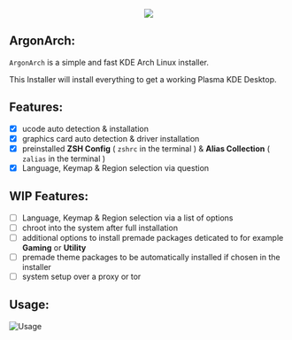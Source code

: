 <p align="center">
  <img src="https://github.com/Blessed-NullArray/ArgonArch/blob/master/banner.png?raw=true" />
</p>


## ArgonArch:
`ArgonArch` is a simple and fast KDE Arch Linux installer.

This Installer will install everything to get a working Plasma KDE Desktop.

## Features:
- [x] ucode auto detection & installation
- [x] graphics card auto detection & driver installation
- [x] preinstalled **ZSH Config** ( `zshrc` in the terminal ) & **Alias Collection** ( `zalias` in the terminal )
- [x] Language, Keymap & Region selection via question

## WIP Features:
- [ ] Language, Keymap & Region selection via a list of options
- [ ] chroot into the system after full installation
- [ ] additional options to install premade packages deticated to for example **Gaming** or **Utility**
- [ ] premade theme packages to be automatically installed if chosen in the installer
- [ ] system setup over a proxy or tor

## Usage:
![Usage](https://github.com/Blessed-NullArray/ArgonArch/blob/master/image1.png?raw=true)

